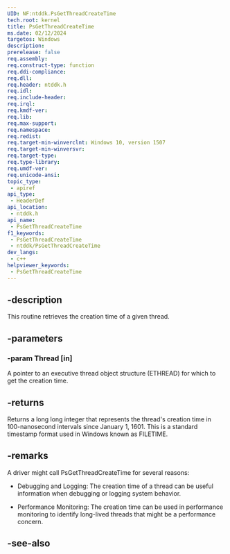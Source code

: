 ```yaml
---
UID: NF:ntddk.PsGetThreadCreateTime
tech.root: kernel
title: PsGetThreadCreateTime
ms.date: 02/12/2024
targetos: Windows
description: 
prerelease: false
req.assembly: 
req.construct-type: function
req.ddi-compliance: 
req.dll: 
req.header: ntddk.h
req.idl: 
req.include-header: 
req.irql: 
req.kmdf-ver: 
req.lib: 
req.max-support: 
req.namespace: 
req.redist: 
req.target-min-winverclnt: Windows 10, version 1507
req.target-min-winversvr: 
req.target-type: 
req.type-library: 
req.umdf-ver: 
req.unicode-ansi: 
topic_type:
 - apiref
api_type:
 - HeaderDef
api_location:
 - ntddk.h
api_name:
 - PsGetThreadCreateTime
f1_keywords:
 - PsGetThreadCreateTime
 - ntddk/PsGetThreadCreateTime
dev_langs:
 - c++
helpviewer_keywords:
 - PsGetThreadCreateTime
---
```


## -description

This routine retrieves the creation time of a given thread.

## -parameters

### -param Thread [in]

A pointer to an executive thread object structure (ETHREAD) for which to get the creation time.

## -returns

Returns a long long integer that represents the thread's creation time in 100-nanosecond intervals since January 1, 1601. This is a standard timestamp format used in Windows known as FILETIME.

## -remarks

A driver might call PsGetThreadCreateTime for several reasons:

* Debugging and Logging: The creation time of a thread can be useful information when debugging or logging system behavior.

* Performance Monitoring: The creation time can be used in performance monitoring to identify long-lived threads that might be a performance concern.

## -see-also

